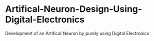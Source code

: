 # Artifical-Neuron-Design-Using-Digital-Electronics
Development of an Artifical Neuron by purely using Digital Electronics
